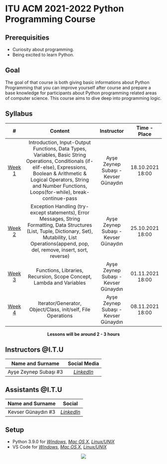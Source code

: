 # ITU ACM 2021-2022 Python Programming Course

## Prerequisities

 - Curiosity about programming.
 - Being excited to learn Python.

## Goal

The goal of that course is both giving basic informations about Python Programming that you can improve yourself after course and prepare a base knowledge for participants about Python programming related areas of computer science. This course aims to dive deep into programming logic.
  
## Syllabus

|     #           |Content                          | Instructor                        | Time - Place
| :----------------: | :-------------------------------: | :-----------------------------: | :-----------------------------: |
| [Week 1](https://github.com/ituacm/ITU-ACM-21-22-Python-Programming-Course/tree/main/Week1) | Introduction, Input-Output Functions, Data Types, Variables, Basic String Operations, Conditionals (if-elif-else), Expressions, Boolean & Arithmetic & Logical Operators, String and Number Functions, Loops(for-while), break-continue-pass | Ayşe Zeynep Subaşı - Kevser Günaydın| 18.10.2021 18:00|
| [Week 2](https://github.com/ituacm/ITU-ACM-21-22-Python-Programming-Course/tree/main/Week2)| Exception Handling (try-except statements), Error Messages, String Formatting, Data Structures (List, Tuple, Dictionary, Set), Mutability, List Operations(append, pop, del, remove, insert, sort, reverse) | Ayşe Zeynep Subaşı - Kevser Günaydın| 25.10.2021 18:00|
| [Week 3](https://github.com/ituacm/ITU-ACM-21-22-Python-Programming-Course/tree/main/Week3) | Functions, Libraries, Recursion, Scope Concept, Lambda and Variables | Ayşe Zeynep Subaşı - Kevser Günaydın|  01.11.2021 18:00|
| [Week 4](https://github.com/ituacm/ITU-ACM-21-22-Python-Programming-Course/tree/main/Week4) |  Iterator/Generator, Object/Class, init/self, File Operations | Ayşe Zeynep Subaşı - Kevser Günaydın|  08.11.2021 18:00|

<p align="center"><b>Lessons will be around 2 - 3 hours</b></p>

## Instructors @I.T.U

| Name and Surname | Social Media |
|:--:|:--:|
| Ayşe Zeynep Subaşı #3 | [*LinkedIn*](https://www.linkedin.com/in/ay%C5%9Fe-zeynep-suba%C5%9F%C4%B1-72133820a) |

## Assistants @I.T.U

| Name and Surname | Social  |
|:--:|:--:|
| Kevser Günaydın #3 | [*LinkedIn*](https://www.linkedin.com/in/kevser-günaydın-2939561b8) |


## Setup

- Python 3.9.0 for [*Windows*](https://www.python.org/ftp/python/3.9.0/python-3.9.0-amd64.exe), [*Mac OS X*](https://www.python.org/downloads/mac-osx/), [*Linux/UNIX*](https://www.python.org/downloads/source/)
- VS Code for [*Windows*](https://code.visualstudio.com/docs/?dv=win), [*Mac OS X*](https://code.visualstudio.com/docs/?dv=osx), [*Linux/UNIX*](https://code.visualstudio.com/docs/?dv=linux64_deb)


<p align="center">
  <a href="//ituacm.com" target="_blank">
    <img src="https://ituacm.com/wp-content/uploads/2017/08/itu-logo.png">
  </a>
</p>

